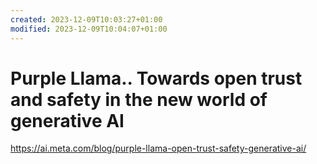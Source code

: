 ```yaml
---
created: 2023-12-09T10:03:27+01:00
modified: 2023-12-09T10:04:07+01:00
---
```


# Purple Llama.. Towards open trust and safety in the new world of generative AI

<https://ai.meta.com/blog/purple-llama-open-trust-safety-generative-ai/>
